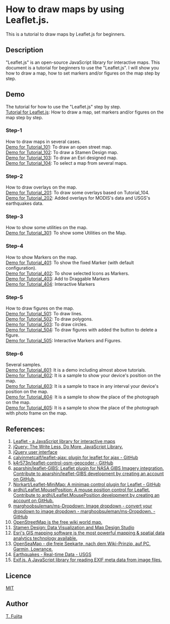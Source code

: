 # How to draw maps by using Leaflet.js.
This is a tutorial to draw maps by Leaflet.js for beginners.

## Description
"Leaflet.js" is an open-source JavaScript library for interactive maps. This document is a tutorial for beginners to use the "Leaflet.js". I will show you how to draw a map, how to set markers and/or figures on the map step by step. 

## Demo
The tutorial for how to use the "Leaflet.js" step by step.  
[Tutorial for Leaflet.js](https://to-fujita.github.io/Leaflet.JS_Tutorial/index.html): How to draw a map, set markers and/or figures on the map step by step. 

### Step-1
How to draw maps in several cases.  
[Demo for Tutorial_101](https://to-fujita.github.io/Leaflet.JS_Tutorial/Leaflet_Tutrial_101_EN.html): To draw an open street map.  
[Demo for Tutorial_102](https://to-fujita.github.io/Leaflet.JS_Tutorial/Leaflet_Tutrial_102_EN.html): To draw a Stamen Design map.  
[Demo for Tutorial_103](https://to-fujita.github.io/Leaflet.JS_Tutorial/Leaflet_Tutrial_103_EN.html): To draw an Esri designed map.  
[Demo for Tutorial_104](https://to-fujita.github.io/Leaflet.JS_Tutorial/Leaflet_Tutrial_104_EN.html): To select a map from several maps.  

### Step-2
How to draw overlays on the map.  
[Demo for Tutorial_201](https://to-fujita.github.io/Leaflet.JS_Tutorial/Leaflet_Tutrial_201_EN.html): To draw some overlays based on Tutorial_104.  
[Demo for Tutorial_202](https://to-fujita.github.io/Leaflet.JS_Tutorial/Leaflet_Tutrial_202_EN.html): Added overlays for MODIS's data and USGS's earthquakes data.  

### Step-3
How to show some utilities on the map.  
[Demo for Tutorial_301](https://to-fujita.github.io/Leaflet.JS_Tutorial/Leaflet_Tutrial_301_EN.html): To show some Utilities on the Map. 

### Step-4
How to show Markers on the map.  
[Demo for Tutorial_401](https://to-fujita.github.io/Leaflet.JS_Tutorial/Leaflet_Tutrial_401_EN.html): To show the fixed Marker (with default configuration).  
[Demo for Tutorial_402](https://to-fujita.github.io/Leaflet.JS_Tutorial/Leaflet_Tutrial_402_EN.html): To show selected Icons as Markers.  
[Demo for Tutorial_403](https://to-fujita.github.io/Leaflet.JS_Tutorial/Leaflet_Tutrial_403_EN.html): Add to Draggable Markers  
[Demo for Tutorial_404](https://to-fujita.github.io/Leaflet.JS_Tutorial/Leaflet_Tutrial_404_EN.html): Interactive Markers  

### Step-5
How to draw figures on the map.  
[Demo for Tutorial_501](https://to-fujita.github.io/Leaflet.JS_Tutorial/Leaflet_Tutrial_501_EN.html): To draw lines.  
[Demo for Tutorial_502](https://to-fujita.github.io/Leaflet.JS_Tutorial/Leaflet_Tutrial_502_EN.html): To draw polygons.  
[Demo for Tutorial_503](https://to-fujita.github.io/Leaflet.JS_Tutorial/Leaflet_Tutrial_503_EN.html): To draw circles.  
[Demo for Tutorial_504](https://to-fujita.github.io/Leaflet.JS_Tutorial/Leaflet_Tutrial_504_EN.html): To draw figures with added the button to delete a figure.  
[Demo for Tutorial_505](https://to-fujita.github.io/Leaflet.JS_Tutorial/Leaflet_Tutrial_505_EN.html): Interactive Markers and Figures.  

### Step-6
Several samples.  
[Demo for Tutorial_601](https://to-fujita.github.io/Leaflet.JS_Tutorial/Leaflet_Tutrial_601_EN.html): It is a demo including almost above tutorials.  
[Demo for Tutorial_602](https://to-fujita.github.io/Leaflet.JS_Tutorial/Leaflet_Tutrial_602_EN.html): It is a sample to show your device's position on the map.   
[Demo for Tutorial_603](https://to-fujita.github.io/Leaflet.JS_Tutorial/Leaflet_Tutrial_603_EN.html): It is a sample to trace in any interval your device's position on the map.  
[Demo for Tutorial_604](https://to-fujita.github.io/Leaflet.JS_Tutorial/Leaflet_Tutrial_604_EN.html): It is a sample to show the place of the photograph on the map.  
[Demo for Tutorial_605](https://to-fujita.github.io/Leaflet.JS_Tutorial/Leaflet_Tutrial_605_EN.html): It is a sample to show the place of the photograph with photo frame on the map.  

## References:
1. [Leaflet - a JavaScript library for interactive maps](https://leafletjs.com/)  
2. [jQuery: The Write Less, Do More, JavaScript Library.](https://jquery.com/)   
3. [jQuery user interface](https://jqueryui.com/)   
4. [calvinmetcalf/leaflet-ajax: plugin for leaflet for ajax - GitHub](https://github.com/calvinmetcalf/leaflet-ajax)   
5. [k4r573n/leaflet-control-osm-geocoder - GitHub](https://github.com/k4r573n/leaflet-control-osm-geocoder)   
6. [aparshin/leaflet-GIBS: Leaflet plugin for NASA GIBS Imagery integration. Contribute to aparshin/leaflet-GIBS development by creating an account on GitHub.](https://github.com/aparshin/leaflet-GIBS)   
7. [Norkart/Leaflet-MiniMap: A minimap control plugin for Leaflet - GitHub](https://github.com/Norkart/Leaflet-MiniMap)   
8. [ardhi/Leaflet.MousePosition: A mouse position control for Leaflet. Contribute to ardhi/Leaflet.MousePosition development by creating an account on GitHub.](https://github.com/ardhi/Leaflet.MousePosition)   
9. [marghoobsuleman/ms-Dropdown: Image dropdown - convert your dropdown to image dropdown - marghoobsuleman/ms-Dropdown. - GitHub](https://github.com/marghoobsuleman/ms-Dropdown)   
10. [OpenStreetMap is the free wiki world map.](https://www.openstreetmap.org/)   
11. [Stamen Design: Data Visualization and Map Design Studio](https://stamen.com/)   
12. [Esri's GIS mapping software is the most powerful mapping & spatial data analytics technology available.](https://www.esri.com/)   
13. [OpenSeaMap - die freie Seekarte, nach dem Wiki-Prinzip, auf PC, Garmin, Lowrance.](https://www.openseamap.org/)   
14. [Earthquakes - Real-time Data - USGS](https://www.usgs.gov/products/data-and-tools/real-time-data/earthquakes)   
15. [Exif.js. A JavaScript library for reading EXIF meta data from image files.](https://github.com/exif-js/exif-js)

## Licence
[MIT](https://github.com/tcnksm/tool/blob/master/LICENCE)

## Author
[T. Fujita](https://github.com/To-Fujita)
